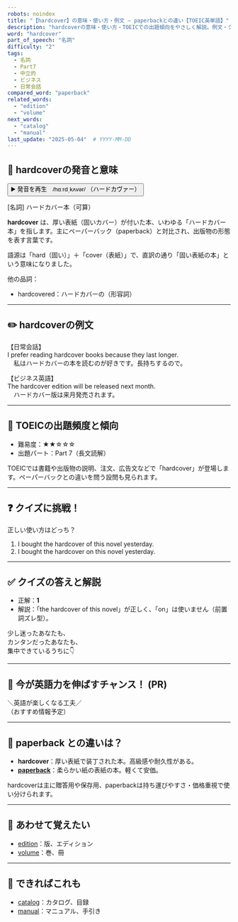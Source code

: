 ```yaml
---
robots: noindex
title: "【hardcover】の意味・使い方・例文 ― paperbackとの違い【TOEIC英単語】"
description: "hardcoverの意味・使い方・TOEICでの出題傾向をやさしく解説。例文・クイズ付きでpaperbackとの違いもわかりやすく学べます。"
word: "hardcover"
part_of_speech: "名詞"
difficulty: "2"
tags:
  - 名詞
  - Part7
  - 中立的
  - ビジネス
  - 日常会話
compared_word: "paperback"
related_words:
  - "edition"
  - "volume"
next_words:
  - "catalog"
  - "manual"
last_update: "2025-05-04"  # YYYY-MM-DD
---
```


## 🔰 hardcoverの発音と意味

<button class="play-audio" onclick="playTTS('hardcover')">
  <span class="play-audio-main">
    ▶️ 発音を再生　/hɑːrdˌkʌvər/
  </span>
  <span class="play-audio-sub">
    （ハードカヴァー）
  </span>
</button>

[名詞] ハードカバー本（可算）

**hardcover** は、厚い表紙（固いカバー）が付いた本、いわゆる「ハードカバー本」を指します。主にペーパーバック（paperback）と対比され、出版物の形態を表す言葉です。

語源は「hard（固い）」＋「cover（表紙）」で、直訳の通り「固い表紙の本」という意味になりました。

他の品詞：  
- hardcovered：ハードカバーの（形容詞）

---

## ✏️ hardcoverの例文

【日常会話】  
I prefer reading hardcover books because they last longer.  
　私はハードカバーの本を読むのが好きです。長持ちするので。

【ビジネス英語】  
The hardcover edition will be released next month.  
　ハードカバー版は来月発売されます。

---

## 🎯 TOEICの出題頻度と傾向

- 難易度：★★☆☆☆
- 出題パート：Part 7（長文読解）

TOEICでは書籍や出版物の説明、注文、広告文などで「hardcover」が登場します。ペーパーバックとの違いを問う設問も見られます。

---

## ❓ クイズに挑戦！

正しい使い方はどっち？

1. I bought the hardcover of this novel yesterday.  
2. I bought the hardcover on this novel yesterday.

---

## ✅ クイズの答えと解説

- 正解：**1**
- 解説：「the hardcover of this novel」が正しく、「on」は使いません（前置詞ズレ型）。

少し迷ったあなたも、  
カンタンだったあなたも、  
集中できているうちに👇️

---

## 🚀 今が英語力を伸ばすチャンス！ (PR)

<div class="info-center">
＼英語が楽しくなる工夫／<br>  
（おすすめ情報予定）
</div>

---

## 🤔  paperback との違いは？

- **hardcover**：厚い表紙で装丁された本。高級感や耐久性がある。
- **[paperback](/paperback)**：柔らかい紙の表紙の本。軽くて安価。

hardcoverは主に贈答用や保存用、paperbackは持ち運びやすさ・価格重視で使い分けられます。

---

## 🧩 あわせて覚えたい

- [edition](/edition)：版、エディション
- [volume](/volume)：巻、冊

---

## 📖 できればこれも

- [catalog](/catalog)：カタログ、目録
- [manual](/manual)：マニュアル、手引き

<!-- cvid: aid38_bid25 -->
